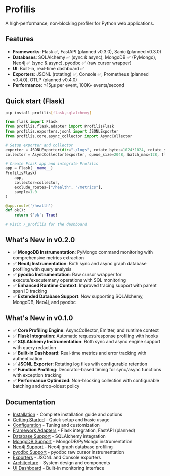 # Profilis

A high‑performance, non‑blocking profiler for Python web applications.

## Features

- **Frameworks**: Flask ✅, FastAPI (planned v0.3.0), Sanic (planned v0.3.0)
- **Databases**: SQLAlchemy ✅ (sync & async), MongoDB ✅ (PyMongo), Neo4j ✅ (sync & async), pyodbc ✅ (raw cursor wrapper)
- **UI**: Built‑in, real-time dashboard ✅
- **Exporters**: JSONL (rotating) ✅, Console ✅, Prometheus (planned v0.4.0), OTLP (planned v0.4.0)
- **Performance**: ≤15µs per event, 100K+ events/second

## Quick start (Flask)

```bash
pip install profilis[flask,sqlalchemy]
```

```python
from flask import Flask
from profilis.flask.adapter import ProfilisFlask
from profilis.exporters.jsonl import JSONLExporter
from profilis.core.async_collector import AsyncCollector

# Setup exporter and collector
exporter = JSONLExporter(dir="./logs", rotate_bytes=1024*1024, rotate_secs=3600)
collector = AsyncCollector(exporter, queue_size=2048, batch_max=128, flush_interval=0.1)

# Create Flask app and integrate Profilis
app = Flask(__name__)
ProfilisFlask(
    app,
    collector=collector,
    exclude_routes=["/health", "/metrics"],
    sample=1.0
)

@app.route('/health')
def ok():
    return {'ok': True}

# Visit /_profilis for the dashboard
```

## What's New in v0.2.0

- ✅ **MongoDB Instrumentation**: PyMongo command monitoring with comprehensive metrics extraction
- ✅ **Neo4j Instrumentation**: Both sync and async graph database profiling with query analysis
- ✅ **pyodbc Instrumentation**: Raw cursor wrapper for execute/executemany operations with SQL monitoring
- ✅ **Enhanced Runtime Context**: Improved tracing support with parent span ID tracking
- ✅ **Extended Database Support**: Now supporting SQLAlchemy, MongoDB, Neo4j, and pyodbc

## What's New in v0.1.0

- ✅ **Core Profiling Engine**: AsyncCollector, Emitter, and runtime context
- ✅ **Flask Integration**: Automatic request/response profiling with hooks
- ✅ **SQLAlchemy Instrumentation**: Both sync and async engine support with query redaction
- ✅ **Built-in Dashboard**: Real-time metrics and error tracking with authentication
- ✅ **JSONL Exporter**: Rotating log files with configurable retention
- ✅ **Function Profiling**: Decorator-based timing for sync/async functions with exception tracking
- ✅ **Performance Optimized**: Non-blocking collection with configurable batching and drop-oldest policy

## Documentation

- [Installation](guides/installation.md) - Complete installation guide and options
- [Getting Started](guides/getting-started.md) - Quick setup and basic usage
- [Configuration](guides/configuration.md) - Tuning and customization
- [Framework Adapters](adapters/flask.md) - Flask integration, FastAPI (planned)
- [Database Support](databases/sqlalchemy.md) - SQLAlchemy integration
- [MongoDB Support](databases/mongodb.md) - MongoDB/PyMongo instrumentation
- [Neo4j Support](databases/neo4j.md) - Neo4j graph database profiling
- [pyodbc Support](databases/pyodbc.md) - pyodbc raw cursor instrumentation
- [Exporters](exporters/jsonl.md) - JSONL and Console exporters
- [Architecture](architecture/architecture.md) - System design and components
- [UI Dashboard](ui/ui.md) - Built-in monitoring interface
